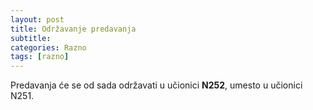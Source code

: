 ```yaml
---
layout: post
title: Održavanje predavanja
subtitle: 
categories: Razno
tags: [razno]
---
```


Predavanja će se od sada održavati u učionici **N252**, umesto u učionici N251.
